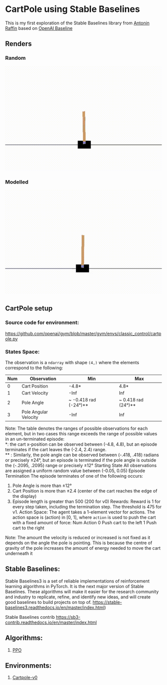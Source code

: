 # CartPole using Stable Baselines

This is my first exploration of the Stable Baselines library from [Antonin Raffin](https://araffin.github.io/post/sb3/) based on [OpenAI Baseline](https://github.com/Stable-Baselines-Team/stable-baselines/blob/master/docs/index.rst)

## Renders
### Random
<p align="center">
<img src="https://github.com/SwamiKannan/CartPole/blob/main/PPO/render/base_performance/random.gif"
</p>

### Modelled
<p align="center">
<img src="https://github.com/SwamiKannan/CartPole/blob/main/PPO/render/model_performance/modelled.gif"
</p>

## CartPole setup  

### Source code for environment:
https://github.com/openai/gym/blob/master/gym/envs/classic_control/cartpole.py

### States Space:
The observation is a `ndarray` with shape `(4,)` where the elements correspond to the following:

| Num | Observation           | Min                  | Max                |
|-----|-----------------------|----------------------|--------------------|
| 0   | Cart Position         | -4.8*                | 4.8*               |
| 1   | Cart Velocity         | -Inf                 | Inf                |
| 2   | Pole Angle            | ~ -0.418 rad (-24°)**| ~ 0.418 rad (24°)**|
| 3   | Pole Angular Velocity | -Inf                 | Inf                |




Note:
The table denotes the ranges of possible observations for each element, but in two cases this range exceeds the range of possible values in an un-terminated episode: <br>*: the cart x-position can be observed between (-4.8, 4.8), but an episode terminates if the cart leaves the (-2.4, 2.4) range. <br>** : Similarly, the pole angle can be observed between (-.418, .418) radians or precisely ±24°, but an episode is terminated if the pole angle is outside the (-.2095, .2095) range or precisely ±12° Starting State All observations are assigned a uniform random value between (-0.05, 0.05) Episode Termination The episode terminates of one of the following occurs:
1. Pole Angle is more than ±12°
2. Cart Position is more than ±2.4 (center of the cart reaches the edge of the display)
3. Episode length is greater than 500 (200 for v0)
Rewards:
Reward is 1 for every step taken, including the termination step. The threshold is 475 for v1.
Action Space:
The agent  takes a 1-element vector for actions. The action space is (action) in [0, 1], where `action` is used to push the cart with a fixed amount of force:
Num Action 0 Push cart to the left
1 Push cart to the right

Note: The amount the velocity is reduced or increased is not fixed as it depends on the angle the pole is pointing. This is because the centre of gravity of the pole increases the amount of energy needed to move the cart underneath it

## Stable Baselines:
Stable Baselines3 is a set of reliable implementations of reinforcement learning algorithms in PyTorch. It is the next major version of Stable Baselines. These algorithms will make it easier for the research community and industry to replicate, refine, and identify new ideas, and will create good baselines to build projects on top of.
https://stable-baselines3.readthedocs.io/en/master/index.html)

Stable Baselines contrib
https://sb3-contrib.readthedocs.io/en/master/index.html

## Algorithms:
1. [PPO](https://stable-baselines3.readthedocs.io/en/master/modules/ppo.html)

## Environments:
1. [Cartpole-v0](https://www.gymlibrary.ml/environments/classic_control/cart_pole/)  
